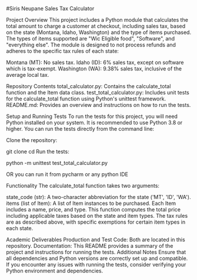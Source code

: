 #Siris Neupane
Sales Tax Calculator

Project Overview
This project includes a Python module that calculates the total amount to charge a customer at checkout, including sales tax, based on the state (Montana, Idaho, Washington) and the type of items purchased. The types of items supported are "Wic Eligible food", "Software", and "everything else". The module is designed to not process refunds and adheres to the specific tax rules of each state:

Montana (MT): No sales tax.
Idaho (ID): 6% sales tax, except on software which is tax-exempt.
Washington (WA): 9.38% sales tax, inclusive of the average local tax.

Repository Contents
total_calculator.py: Contains the calculate_total function and the Item data class.
test_total_calculator.py: Includes unit tests for the calculate_total function using Python's unittest framework.
README.md: Provides an overview and instructions on how to run the tests.

Setup and Running Tests
To run the tests for this project, you will need Python installed on your system. It is recommended to use Python 3.8 or higher. You can run the tests directly from the command line:

Clone the repository:

git clone <repository-url>
cd <repository-directory>
Run the tests:

python -m unittest test_total_calculator.py

OR
you can run it from pycharm or any python IDE

Functionality
The calculate_total function takes two arguments:

state_code (str): A two-character abbreviation for the state ('MT', 'ID', 'WA').
items (list of Item): A list of Item instances to be purchased. Each Item includes a name, price, and type.
This function computes the total price including applicable taxes based on the state and item types. The tax rules are as described above, with specific exemptions for certain item types in each state.

Academic Deliverables
Production and Test Code: Both are located in this repository.
Documentation: This README provides a summary of the project and instructions for running the tests.
Additional Notes
Ensure that all dependencies and Python versions are correctly set up and compatible.
If you encounter any issues with running the tests, consider verifying your Python environment and dependencies.
